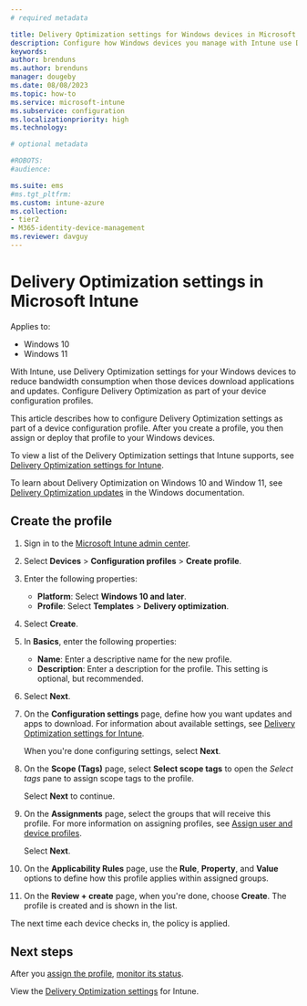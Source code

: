 ```yaml
---
# required metadata

title: Delivery Optimization settings for Windows devices in Microsoft Intune
description: Configure how Windows devices you manage with Intune use Delivery Optimization. In Intune, create a device configuration profile to install updates from the internet. Also see how to replace existing update rings with a Delivery Optimization profile.
keywords:
author: brenduns
ms.author: brenduns
manager: dougeby
ms.date: 08/08/2023
ms.topic: how-to
ms.service: microsoft-intune
ms.subservice: configuration
ms.localizationpriority: high
ms.technology:

# optional metadata

#ROBOTS:
#audience:

ms.suite: ems
#ms.tgt_pltfrm:
ms.custom: intune-azure
ms.collection:
- tier2
- M365-identity-device-management
ms.reviewer: davguy
---
```


# Delivery Optimization settings in Microsoft Intune

Applies to:

- Windows 10
- Windows 11

With Intune, use Delivery Optimization settings for your Windows devices to reduce bandwidth consumption when those devices download applications and updates. Configure Delivery Optimization as part of your device configuration profiles.  

This article describes how to configure Delivery Optimization settings as part of a device configuration profile. After you create a profile, you then assign or deploy that profile to your Windows devices.

To view a list of the Delivery Optimization settings that Intune supports, see [Delivery Optimization settings for Intune](delivery-optimization-settings.md).  

To learn about Delivery Optimization on Windows 10 and Window 11, see [Delivery Optimization updates](/windows/deployment/update/waas-delivery-optimization) in the Windows documentation.  

## Create the profile

1. Sign in to the [Microsoft Intune admin center](https://go.microsoft.com/fwlink/?linkid=2109431).

2. Select **Devices** > **Configuration profiles** > **Create profile**.

3. Enter the following properties:

   - **Platform**: Select **Windows 10 and later**.
   - **Profile**: Select **Templates** > **Delivery optimization**.

4. Select **Create**.

5. In **Basics**, enter the following properties:

   - **Name**: Enter a descriptive name for the new profile.
   - **Description**: Enter a description for the profile. This setting is optional, but recommended.

6. Select **Next**.

7. On the **Configuration settings** page, define how you want updates and apps to download. For information about available settings, see [Delivery Optimization settings for Intune](delivery-optimization-settings.md).

   When you're done configuring settings, select **Next**.

8. On the **Scope (Tags)** page, select **Select scope tags** to open the *Select tags* pane to assign scope tags to the profile.
  
   Select **Next** to continue.

9. On the **Assignments** page, select the groups that will receive this profile. For more information on assigning profiles, see [Assign user and device profiles](../configuration/device-profile-assign.md).

   Select **Next**.

10. On the **Applicability Rules** page, use the **Rule**, **Property**, and **Value** options to define how this profile applies within assigned groups.

11. On the **Review + create** page, when you're done, choose **Create**. The profile is created and is shown in the list.

The next time each device checks in, the policy is applied.

<!-- Removing this section, as Update rings no longer supports the *Delivery Optimization download mode* setting, so this isn't possible  
>
## Remove Delivery Optimization from Windows Update Rings

Delivery Optimization was previously configured as part of Software Update Rings. Beginning in February of 2019, Delivery Optimization settings are configured as part of a Deliver Optimization device configuration profile, which includes additional settings that affect more than Software Update delivery to devices. If you haven't already, remove the Delivery Optimization setting from your Update Rings by setting it to *Not configured*, and then use a Delivery Optimization profile to manage the larger range of available options.

1. Create a Delivery Optimization device configuration profile:

    1. In the Microsoft Intune admin center, select **Devices** > **Configuration profiles** > **Create profile**.
    2. Enter the following properties:

        - **Platform**: Select **Windows 10 and later**.
        - **Profile**: Select **Templates** > **Delivery Optimization**.

    3. Select **Create**.
    4. In **Basics**, enter the following properties:

        - **Name**: Enter a descriptive name for the new profile.
        - **Description**: Enter a description for the profile. This setting is optional, but recommended.

    5. Select **Next**.
    6. In **Configuration settings** > **Download mode**, choose the same mode that's used by the existing software update ring *unless* you want to change the settings you apply to your devices. Your options:

        - **Not configured​**
        - **HTTP only, no peering​**
        - **HTTP blended with peering behind the same NAT**
        - **HTTP blended with peering across a private group​**
        - **HTTP blended with Internet peering​**
        - **Simple download mode with no peering​**
        - **Bypass mode**

    7. Configure [any additional settings](delivery-optimization-settings.md) you want to manage, and continue creating the profile.

        In **Assignments**, assign this new profile to the same devices and users as the existing software update ring. For more information, see [assign the profile](device-profile-assign.md).

2. Unconfigure the existing software ring:

    1. In the Microsoft Intune admin center, go to **Devices** > **Update rings for Windows 10 and later**.
    2. In the list, select your update ring.
    3. In the settings, set **Delivery Optimization download mode** to **Not configured**.
    4. **OK** > **Save** your changes.
-->

## Next steps

After you [assign the profile](device-profile-assign.md), [monitor its status](device-profile-monitor.md).

View the [Delivery Optimization settings](delivery-optimization-settings.md) for Intune.
